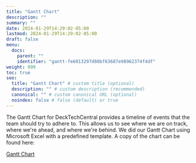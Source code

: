 ```yaml
---
title: "Gantt Chart"
description: ""
summary: ""
date: 2024-01-29T14:29:02-05:00
lastmod: 2024-01-29T14:29:02-05:00
draft: false
menu:
  docs:
    parent: ""
    identifier: "gantt-fe6013297d08bf63687e98962374f4df"
weight: 999
toc: true
seo:
  title: "Gantt Chart" # custom title (optional)
  description: "" # custom description (recommended)
  canonical: "" # custom canonical URL (optional)
  noindex: false # false (default) or true
---
```


The Gantt Chart for DeckTechCentral provides a timeline of events that the team should try to adhere to. This allows us to see where we are on track, where we're ahead, and where we're behind. We did our Gantt Chart using Microsoft Excel with a predefined template. A copy of the chart can be found here: 

[Gantt Chart](/DTC_Gantt_Chart.xlsx)
